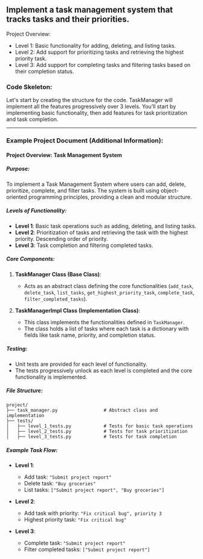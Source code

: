## Implement a task management system that tracks tasks and their priorities.

Project Overview:
- Level 1: Basic functionality for adding, deleting, and listing tasks.
- Level 2: Add support for prioritizing tasks and retrieving the highest priority task.
- Level 3: Add support for completing tasks and filtering tasks based on their completion status.
### Code Skeleton:
Let's start by creating the structure for the code. TaskManager will implement all the features progressively over 3 levels. You’ll start by implementing basic functionality, then add features for task prioritization and task completion.

_________

### Example Project Document (Additional Information):

#### Project Overview: **Task Management System**

##### Purpose:
To implement a Task Management System where users can add, delete, prioritize, complete, and filter tasks. The system is built using object-oriented programming principles, providing a clean and modular structure.

##### Levels of Functionality:

- **Level 1**: Basic task operations such as adding, deleting, and listing tasks.
- **Level 2**: Prioritization of tasks and retrieving the task with the highest priority. Descending order of priority.
- **Level 3**: Task completion and filtering completed tasks.

##### Core Components:

1. **TaskManager Class (Base Class)**:
   - Acts as an abstract class defining the core functionalities (`add_task`, `delete_task`, `list_tasks`, `get_highest_priority_task`, `complete_task`, `filter_completed_tasks`).
   
2. **TaskManagerImpl Class (Implementation Class)**:
   - This class implements the functionalities defined in `TaskManager`.
   - The class holds a list of tasks where each task is a dictionary with fields like task name, priority, and completion status.

##### Testing:
- Unit tests are provided for each level of functionality.
- The tests progressively unlock as each level is completed and the core functionality is implemented.

##### File Structure:

```
project/
├── task_manager.py                 # Abstract class and implementation
├── tests/
│   ├── level_1_tests.py            # Tests for basic task operations
│   ├── level_2_tests.py            # Tests for task prioritization
│   ├── level_3_tests.py            # Tests for task completion
```

##### Example Task Flow:

- **Level 1**:
  - Add task: `"Submit project report"`
  - Delete task: `"Buy groceries"`
  - List tasks: `["Submit project report", "Buy groceries"]`
  
- **Level 2**:
  - Add task with priority: `"Fix critical bug", priority 3`
  - Highest priority task: `"Fix critical bug"`

- **Level 3**:
  - Complete task: `"Submit project report"`
  - Filter completed tasks: `["Submit project report"]`

